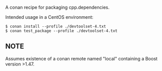 A conan recipe for packaging cpp.dependencies.

Intended usage in a CentOS environment:
```
$ conan install --profile ./devtoolset-4.txt
$ conan test_package --profile ./devtoolset-4.txt
```

## NOTE

Assumes existence of a conan remote named "local" containing a Boost
version >1.47.